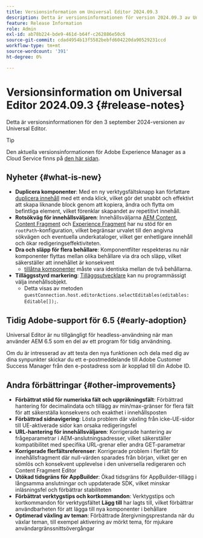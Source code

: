 ```yaml
---
title: Versionsinformation om Universal Editor 2024.09.3
description: Detta är versionsinformationen för version 2024.09.3 av Universal Editor.
feature: Release Information
role: Admin
exl-id: ab78b224-bde9-461d-b64f-c262886e50c6
source-git-commit: cdad4954b13f5582bebfd604220da90529231ccd
workflow-type: tm+mt
source-wordcount: '391'
ht-degree: 0%

---
```


# Versionsinformation om Universal Editor 2024.09.3 {#release-notes}

Detta är versionsinformationen för den 3 september 2024-versionen av Universal Editor.

>[!TIP]
>
>Den aktuella versionsinformationen för Adobe Experience Manager as a Cloud Service finns på [den här sidan](/help/release-notes/release-notes-cloud/release-notes-current.md).

## Nyheter {#what-is-new}

* **Duplicera komponenter**: Med en ny verktygsfältsknapp kan författare [duplicera innehåll](/help/sites-cloud/authoring/universal-editor/authoring.md#duplicating-components) med ett enda klick, vilket gör det snabbt och effektivt att skapa liknande block genom att kopiera, ändra och flytta om befintliga element, vilket förenklar skapandet av repetitivt innehåll.
* **Rotsökväg för innehållsväljaren**: Innehållsväljarna [AEM Content](/help/implementing/universal-editor/field-types.md#aem-content), [Content Fragment](/help/implementing/universal-editor/field-types.md#content-fragment) och [Experience Fragment](/help/implementing/universal-editor/field-types.md#experience-fragment) har nu stöd för en `rootPath`-konfiguration, vilket begränsar urvalet till den angivna sökvägen och eventuella underkataloger, vilket ger enhetligare innehåll och ökar redigeringseffektiviteten.
* **Dra och släpp för flera behållare**: Komponentfilter respekteras nu när komponenter flyttas mellan olika behållare via dra och släpp, vilket säkerställer att innehållet är konsekvent
   * [tillåtna komponenter](/help/implementing/universal-editor/filtering.md) måste vara identiska mellan de två behållarna.
* **Tilläggsstyrd markering**: [Tilläggsutvecklare](/help/implementing/universal-editor/extending.md) kan nu programmässigt välja innehållsobjekt.
   * Detta visas av metoden `guestConnection.host.editorActions.selectEditables(editables: Editable[]);`.

## Tidig Adobe-support för 6.5 {#early-adoption}

Universal Editor är nu tillgängligt för headless-användning när man använder AEM 6.5 som en del av ett program för tidig användning.

Om du är intresserad av att testa den nya funktionen och dela med dig av dina synpunkter skickar du ett e-postmeddelande till Adobe Customer Success Manager från den e-postadress som är kopplad till din Adobe ID.

## Andra förbättringar {#other-improvements}

* **Förbättrat stöd för numeriska fält och uppräkningsfält**: Förbättrad hantering för decimalindata och tillägg av min/max-gränser för flera fält för att säkerställa konsekvens och exakthet i innehållsposten
* **Förbättrad sidnavigering**: Lösta problem där växling från icke-UE-sidor till UE-aktiverade sidor kan orsaka redigeringsfel
* **URL-hantering för innehållsväljaren**: Korrigerade hantering av frågeparametrar i AEM-anslutningsadresser, vilket säkerställer kompatibilitet med specifika URL-grenar eller andra GET-parametrar
* **Korrigerade flerfältsreferenser**: Korrigerade problem i flerfält för innehållsfragment där null-värden sparades från början, vilket ger en sömlös och konsekvent upplevelse i den universella redigeraren och Content Fragment Editor
* **Utökad tidsgräns för AppBuilder**: Ökad tidsgräns för AppBuilder-tillägg i långsamma anslutningar och uppdaterade SDK, vilket minskar inläsningsfel och förbättrar stabiliteten
* **Förbättrat verktygstips och kortkommandon**: Verktygstips och kortkommandon för verktygsfältet **Lägg till** har lagts till, vilket förbättrar användbarheten för att lägga till nya komponenter i behållare
* **Optimerad växling av teman**: Förbättrade återgivningsprestanda när du växlar teman, till exempel aktivering av mörkt tema, för mjukare användargränssnittsövergångar
